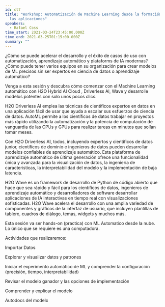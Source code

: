 ```yaml
---
id: ct7
title: "Workshop: Automatización de Machine Learning desde la formación hasta
  las aplicaciones"
speakers:
  - Rafael Coss
time_start: 2021-03-24T23:45:00.000Z
time_end: 2021-03-25T01:15:00.000Z
summary: ""
---
```

¿Cómo se puede acelerar el desarrollo y el éxito de casos de uso con automatización, aprendizaje automático y plataforms de IA modernas? ¿Cómo puede tener varios equipos en su organización para crear modelos de ML precisos sin ser expertos en ciencia de datos o aprendizaje automático?

Venga a esta sesión y descubra cómo comenzar con el Machine Learning automático con H2O Hybrid AI Cloud , Driverless AI, Wave y desarrolle modelos potentes con solo unos pocos clics.

H2O Driverless AI emplea las técnicas de científicos expertos en datos en una aplicación fácil de usar que ayuda a escalar sus esfuerzos de ciencia de datos. AutoML permite a los científicos de datos trabajar en proyectos más rápido utilizando la automatización y la potencia de computación de vanguardia de las CPUs y GPUs para realizar tareas en minutos que solían tomar meses.

Con H2O Driverless AI, todos, incluyendo expertos y científicos de datos junior, científicos de dominio e ingenieros de datos pueden desarrollar modelos confiables de aprendizaje automático. Esta plataforma de aprendizaje automático de última generación ofrece una funcionalidad única y avanzada para la visualización de datos, la ingeniería de características, la interpretabilidad del modelo y la implementación de baja latencia.

H2O Wave es un framework de desarrollo de Python de código abierto que hace que sea rápido y fácil para los científicos de datos, ingenieros de aprendizaje automático y desarrolladores de software desarrollar aplicaciones de IA interactivas en tiempo real con visualizaciones sofisticadas. H2O Wave acelera el desarrollo con una amplia variedad de componentes y gráficos de la interfaz de usuario, que incluyen plantillas de tablero, cuadros de diálogo, temas, widgets y muchos más.

Esta sesión va ser hands-on (practica) con ML Automatico desde la nube. Lo único que se requiere es una computadora.

Actividades que realizaremos:

Importar Datos

Explorar y visualizar datos y patrones

Iniciar el experimento automático de ML y comprender la configuración (precisión, tiempo, interpretabilidad)

Revisar el modelo ganador y las opciones de implementación</li>

Comprender y explicar el modelo

Autodocs del modelo
